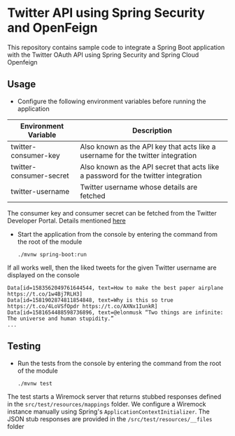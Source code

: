 # Twitter API using Spring Security and OpenFeign

This repository contains sample code to integrate a Spring Boot application with the Twitter OAuth API using
Spring Security and Spring Cloud Openfeign

## Usage

- Configure the following environment variables before running the application

| Environment Variable    | Description                                                                        |
|-------------------------|------------------------------------------------------------------------------------|
| twitter-consumer-key    | Also known as the API key that acts like a username for the twitter integration    |
| twitter-consumer-secret | Also known as the API secret that acts like a password for the twitter integration |
| twitter-username        | Twitter username whose details are fetched                                         |

The consumer key and consumer secret can be fetched from the Twitter Developer Portal. Details mentioned [here](https://developer.twitter.com/en/docs/authentication/oauth-1-0a/api-key-and-secret)

- Start the application from the console by entering the command from the root of the module

    ```
    ./mvnw spring-boot:run
    ```
If all works well, then the liked tweets for the given Twitter username are displayed on the console

```
Data[id=1583562049761644544, text=How to make the best paper airplane  https://t.co/1w4Bj7RLH3]
Data[id=1581902874811854848, text=Why is this so true https://t.co/4LoVSfOpdr https://t.co/AXNx1IunkR]
Data[id=1581654488598736896, text=@elonmusk “Two things are infinite: The universe and human stupidity.” 
...
```

## Testing

- Run the tests from the console by entering the command from the root of the module

    ```
    ./mvnw test
    ```

The test starts a Wiremock server that returns stubbed responses defined in the `src/test/resources/mappings` folder. We configure a Wiremock instance manually using Spring's `ApplicationContextInitializer`. The JSON stub responses are provided in the `/src/test/resources/__files` folder